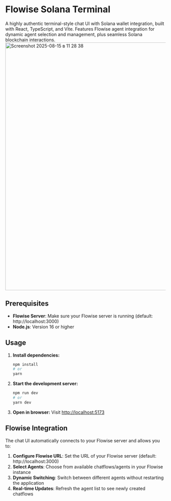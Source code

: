 # Flowise Solana Terminal

A highly authentic terminal-style chat UI with Solana wallet integration, built with React, TypeScript, and Vite. Features Flowise agent integration for dynamic agent selection and management, plus seamless Solana blockchain interactions.
<img width="1512" height="777" alt="Screenshot 2025-08-15 в 11 28 38" src="https://github.com/user-attachments/assets/513176f0-ae7d-4973-a4cd-8ff4dd97116d" />

## Prerequisites

- **Flowise Server**: Make sure your Flowise server is running (default: http://localhost:3000)
- **Node.js**: Version 16 or higher

## Usage

1. **Install dependencies:**
   ```bash
   npm install
   # or
   yarn
   ```
2. **Start the development server:**
   ```bash
   npm run dev
   # or
   yarn dev
   ```
3. **Open in browser:**
   Visit [http://localhost:5173](http://localhost:5173)

## Flowise Integration

The chat UI automatically connects to your Flowise server and allows you to:

1. **Configure Flowise URL**: Set the URL of your Flowise server (default: http://localhost:3000)
2. **Select Agents**: Choose from available chatflows/agents in your Flowise instance
3. **Dynamic Switching**: Switch between different agents without restarting the application
4. **Real-time Updates**: Refresh the agent list to see newly created chatflows
